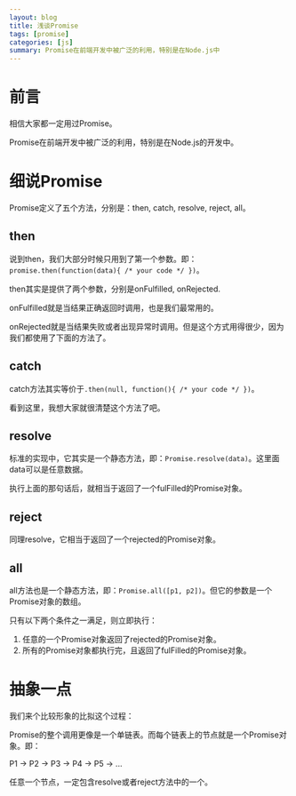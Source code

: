 ```yaml
---
layout: blog
title: 浅谈Promise
tags: [promise]
categories: [js]
summary: Promise在前端开发中被广泛的利用，特别是在Node.js中
---
```


# 前言

相信大家都一定用过Promise。

Promise在前端开发中被广泛的利用，特别是在Node.js的开发中。

# 细说Promise

Promise定义了五个方法，分别是：then, catch, resolve, reject, all。

## then

说到then，我们大部分时候只用到了第一个参数。即：`promise.then(function(data){ /* your code */ })`。

then其实是提供了两个参数，分别是onFulfilled, onRejected.

onFulfilled就是当结果正确返回时调用，也是我们最常用的。

onRejected就是当结果失败或者出现异常时调用。但是这个方式用得很少，因为我们都使用了下面的方法了。

## catch

catch方法其实等价于`.then(null, function(){ /* your code */ })`。

看到这里，我想大家就很清楚这个方法了吧。

## resolve

标准的实现中，它其实是一个静态方法，即：`Promise.resolve(data)`。这里面data可以是任意数据。

执行上面的那句话后，就相当于返回了一个fulFilled的Promise对象。

## reject

同理resolve，它相当于返回了一个rejected的Promise对象。

## all

all方法也是一个静态方法，即：`Promise.all([p1, p2])`。但它的参数是一个Promise对象的数组。

只有以下两个条件之一满足，则立即执行：

1. 任意的一个Promise对象返回了rejected的Promise对象。
2. 所有的Promise对象都执行完，且返回了fulFilled的Promise对象。

# 抽象一点

我们来个比较形象的比拟这个过程：

Promise的整个调用更像是一个单链表。而每个链表上的节点就是一个Promise对象。即：

P1 -> P2 -> P3 -> P4 -> P5 -> ...

任意一个节点，一定包含resolve或者reject方法中的一个。
